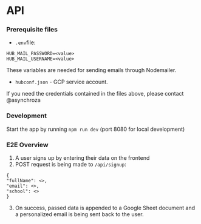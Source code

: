 # API

### Prerequisite files

* `.env`file:

```shell
HUB_MAIL_PASSWORD=<value>
HUB_MAIL_USERNAME=<value>
```

These variables are needed for sending emails through Nodemailer.

* `hubconf.json` - GCP service account.

If you need the credentials contained in the files above, please contact @asynchroza

### Development
Start the app by running `npm run dev` (port 8080 for local development)

### E2E Overview

1. A user signs up by entering their data on the frontend
2. POST request is being made to `/api/signup`:
```
{
"fullName": <>,
"email": <>,
"school": <>
}
```
3. On success, passed data is appended to a Google Sheet document and a personalized email is being sent back to the user.
